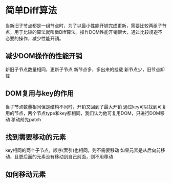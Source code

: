 # 简单Diff算法
当新旧子节点都是一组节点时，为了以最小性能开销完成更新，需要比较两组子节点，用于比较的算法就叫做Diff算法。操作DOM性能开销很大，通过比较规避不必要的操作，减少性能开销。
## 减少DOM操作的性能开销
新旧子节点数量相同，更新子节点
新节点多，多出来的挂载
新节点少，旧节点卸载

## DOM复用与key的作用
当子节点数量相同但是结构不同时，开销又回到了最大开销
通过key可以找到可复用的节点，两个节点type和key都相同，我们认为他可复用DOM，只进行DOM移动
移动前先patch

## 找到需要移动的元素
key相同的两个子节点，顺序(索引)也相同，则不需要移动
如果元素是从后向前移动，且更后面的元素没有移动到自己前面，则不用移动

## 如何移动元素